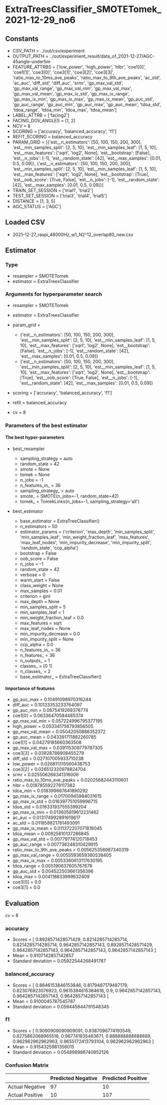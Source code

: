 # ExtraTreesClassifier_SMOTETomek_2021-12-29_no6
## Constants
- CSV_PATH = ../out/csv/experiment
- OUTPUT_PATH = ../out/experiment_result/data_of_2021-12-27/AGC-45angle-under5m
- FEATURE_ATTRBS = ['low_power', 'high_power', 'hlbr', 'coe1[0]', 'coe1[1]', 'coe3[0]', 'coe3[1]', 'coe3[2]', 'coe3[3]', 'ratio_max_to_10ms_ave_peaks', 'ratio_max_to_9th_ave_peaks', 'ac_std', 'ac_auc', 'diff_std', 'diff_auc', 'srmr', 'gp_max_val_std', 'gp_max_val_range', 'gp_max_val_min', 'gp_max_val_max', 'gp_max_val_mean', 'gp_max_ix_std', 'gp_max_ix_range', 'gp_max_ix_min', 'gp_max_ix_max', 'gp_max_ix_mean', 'gp_auc_std', 'gp_auc_range', 'gp_auc_min', 'gp_auc_max', 'gp_auc_mean', 'tdoa_std', 'tdoa_range', 'tdoa_min', 'tdoa_max', 'tdoa_mean']
- LABEL_ATTRB = ['facing2']
- FACING_DOV_ANGLES = [1, 2]
- NCV = 8
- SCORING = ['accuracy', 'balanced_accuracy', 'f1']
- REFIT_SCORING = balanced_accuracy
- PARAM_GRID = [{'est__n_estimators': [50, 100, 150, 200, 300], 'est__min_samples_split': [2, 5, 10], 'est__min_samples_leaf': [1, 5, 10], 'est__max_features': ['sqrt', 'log2', None], 'est__bootstrap': [False], 'est__n_jobs': [-1], 'est__random_state': [42], 'est__max_samples': [0.01, 0.5, 0.09]}, {'est__n_estimators': [50, 100, 150, 200, 300], 'est__min_samples_split': [2, 5, 10], 'est__min_samples_leaf': [1, 5, 10], 'est__max_features': ['sqrt', 'log2', None], 'est__bootstrap': [True], 'est__oob_score': [True, False], 'est__n_jobs': [-1], 'est__random_state': [42], 'est__max_samples': [0.01, 0.5, 0.09]}]
- TRAIN_SET_SESSION = ['trial1', 'trial2']
- TEST_SET_SESSION = ['trial3', 'trial4', 'trial5']
- DISTANCE = [1, 3, 5]
- AGC_STATUS = ['AGC']

## Loaded CSV
- 2021-12-27_raspi_48000Hz_w1_N2^12_overlap80_new.csv

## Estimator
### Type
- resampler = SMOTETomek
- estimator = ExtraTreesClassifier

### Arguments for hyperparameter search
- resampler = SMOTETomek
- estimator = ExtraTreesClassifier
- param_grid = 
	- {'est__n_estimators': [50, 100, 150, 200, 300], 'est__min_samples_split': [2, 5, 10], 'est__min_samples_leaf': [1, 5, 10], 'est__max_features': ['sqrt', 'log2', None], 'est__bootstrap': [False], 'est__n_jobs': [-1], 'est__random_state': [42], 'est__max_samples': [0.01, 0.5, 0.09]}
	- {'est__n_estimators': [50, 100, 150, 200, 300], 'est__min_samples_split': [2, 5, 10], 'est__min_samples_leaf': [1, 5, 10], 'est__max_features': ['sqrt', 'log2', None], 'est__bootstrap': [True], 'est__oob_score': [True, False], 'est__n_jobs': [-1], 'est__random_state': [42], 'est__max_samples': [0.01, 0.5, 0.09]}

- scoring = ['accuracy', 'balanced_accuracy', 'f1']
- refit = balanced_accuracy
- cv = 8

### Parameters of the best estimator
#### The best hyper-parameters
- best_resampler
	- sampling_strategy = auto
	- random_state = 42
	- smote = None
	- tomek = None
	- n_jobs = -1
	- n_features_in_ = 36
	- sampling_strategy_ = auto
	- smote_ = SMOTE(n_jobs=-1, random_state=42)
	- tomek_ = TomekLinks(n_jobs=-1, sampling_strategy='all')

- best_estimator
	- base_estimator = ExtraTreeClassifier()
	- n_estimators = 50
	- estimator_params = ('criterion', 'max_depth', 'min_samples_split', 'min_samples_leaf', 'min_weight_fraction_leaf', 'max_features', 'max_leaf_nodes', 'min_impurity_decrease', 'min_impurity_split', 'random_state', 'ccp_alpha')
	- bootstrap = False
	- oob_score = False
	- n_jobs = -1
	- random_state = 42
	- verbose = 0
	- warm_start = False
	- class_weight = None
	- max_samples = 0.01
	- criterion = gini
	- max_depth = None
	- min_samples_split = 5
	- min_samples_leaf = 1
	- min_weight_fraction_leaf = 0.0
	- max_features = sqrt
	- max_leaf_nodes = None
	- min_impurity_decrease = 0.0
	- min_impurity_split = None
	- ccp_alpha = 0.0
	- n_features_in_ = 36
	- n_features_ = 36
	- n_outputs_ = 1
	- classes_ = [0 1]
	- n_classes_ = 2
	- base_estimator_ = ExtraTreeClassifier()

#### Importance of features
- gp_auc_max = 0.10491098970316244
- diff_auc = 0.10133353233764097
- gp_auc_min = 0.0875419269376774
- coe1[0] = 0.06336470584485374
- gp_max_val_min = 0.057224996795377195
- high_power = 0.053341756793856505
- gp_max_val_mean = 0.05042050886352372
- gp_auc_mean = 0.043391711882260785
- coe1[1] = 0.04279185660363508
- gp_max_val_max = 0.039115309779787305
- coe3[3] = 0.03828786908455279
- diff_std = 0.027107005933710238
- low_power = 0.026811315560438753
- coe3[2] = 0.026512320978824704
- srmr = 0.025506266341316006
- ratio_max_to_10ms_ave_peaks = 0.02025682443110601
- hlbr = 0.018785592279117382
- tdoa_min = 0.018399667641890292
- gp_max_ix_range = 0.01700945984031615
- gp_max_ix_std = 0.016397751059996715
- tdoa_std = 0.016331937555399204
- gp_max_ix_min = 0.013605819612231462
- ac_auc = 0.013174992891619617
- ac_std = 0.011858821781493091
- gp_max_ix_mean = 0.011372207071816045
- tdoa_mean = 0.00925810137286845
- gp_max_val_std = 0.00779774120718453
- gp_auc_range = 0.007736248310429915
- ratio_max_to_9th_ave_peaks = 0.005625358987340319
- gp_max_val_range = 0.0055593659380538405
- gp_max_ix_max = 0.0053360613117630195
- tdoa_range = 0.005190637605767678
- gp_auc_std = 0.004522503661356396
- tdoa_max = 0.004118833999632409
- coe3[0] = 0.0
- coe3[1] = 0.0

## Evaluation
cv = 8
### accuracy
- Scores = [ 0.8928571428571429, 0.8214285714285714, 0.8214285714285714, 0.9642857142857143, 0.8928571428571429, 0.9642857142857143, 0.9642857142857143, 0.9642857142857143 ]
- Mean = 0.9107142857142857
- Standard deviation = 0.05922544268491787

### balanced_accuracy
- Scores = [ 0.8846153846153846, 0.8179487179487179, 0.823076923076923, 0.9615384615384616, 0.9, 0.9642857142857143, 0.9642857142857143, 0.9642857142857143 ]
- Mean = 0.9100045787545787
- Standard deviation = 0.059445844791548345

### f1
- Scores = [ 0.9090909090909091, 0.8387096774193549, 0.8275862068965518, 0.967741935483871, 0.888888888888889, 0.962962962962963, 0.9655172413793104, 0.962962962962963 ]
- Mean = 0.9154325981356015
- Standard deviation = 0.054898986740852126

### Confusion Matrix
|  | Predicted Negative | Predicted Positive |
| --- | --- | --- |
| Actual Negative | 97 | 10 |
| Actual Positive | 10 | 107 |

      
